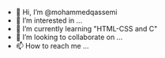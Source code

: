 - 👋 Hi, I’m @mohammedqassemi
- 👀 I’m interested in ...
- 🌱 I’m currently learning  "HTML-CSS and C"
- 💞️ I’m looking to collaborate on ...
- 📫 How to reach me ...

<!---
mohammedqassemi/mohammedqassemi is a ✨ special ✨ repository because its `README.md` (this file) appears on your GitHub profile.
You can click the Preview link to take a look at your changes.
--->

